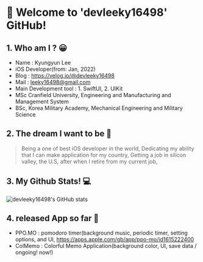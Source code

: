 # 🌈  Welcome to 'devleeky16498' GitHub!

## 1. Who am I ? 😀
- Name : Kyungyun Lee
- iOS Developer(from: Jan, 2022)
- Blog : https://velog.io/@devleeky16498
- Mail : leeky16498@gmail.com
- Main Development tool : 1. SwiftUI, 2. UIKit
- MSc Cranfield University, Engineering and Manufacturing and Management System
- BSc, Korea Military Academy, Mechanical Engineering and Military Science

## 2. The dream I want to be 🔮
> Being a one of best iOS developer in the world,
> Dedicating my ability that I can make application for my country,
> Getting a job in silicon valley, the U.S,  after when I retire from my current job,

## 3. My Github Stats! 💻
![devleeky16498's GitHub stats](https://github-readme-stats.vercel.app/api?username=leeky16498&show_icons=true&theme=radical)

## 4. released App so far 📱
- PPO.MO : pomodoro timer(background music, periodic timer, setting options, and UI, https://apps.apple.com/gb/app/ppo-mo/id1615222400
- ColMemo : Colorful Memo Application(background color, UI, save data / ongoing! now!)
<!--
**leeky16498/leeky16498** is a ✨ _special_ ✨ repository because its `README.md` (this file) appears on your GitHub profile.

Here are some ideas to get you started:

- 🔭 I’m currently working on ...
- 🌱 I’m currently learning ...
- 👯 I’m looking to collaborate on ...
- 🤔 I’m looking for help with ...
- 💬 Ask me about ...
- 📫 How to reach me: ...
- 😄 Pronouns: ...
- ⚡ Fun fact: ...
-->
